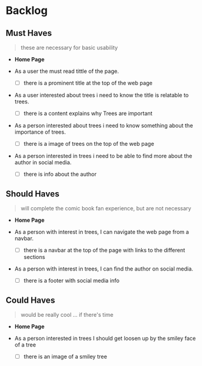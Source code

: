 # Backlog

## Must Haves

> these are necessary for basic usability

- **Home Page**
- As a user the must read tittle of the page.

  - [ ] there is a prominent title at the top of the web page

- As a user interested about trees i need to know the title is relatable to
  trees.

  - [ ] there is a content explains why Trees are important

- As a person interested about trees i need to know something about the
  importance of trees.

  - [ ] there is a image of trees on the top of the web page

- As a person interested in trees i need to be able to find more about the
  author in social media.

  - [ ] there is info about the author

## Should Haves

> will complete the comic book fan experience, but are not necessary

- **Home Page**

- As a person with interest in trees, I can navigate the web page from a navbar.

  - [ ] there is a navbar at the top of the page with links to the different
        sections

- As a person with interest in trees, I can find the author on social media.

  - [ ] there is a footer with social media info

## Could Haves

> would be really cool ... if there's time

- **Home Page**

- As a person interested in trees I should get loosen up by the smiley face of a
  tree

  - [ ] there is an image of a smiley tree
